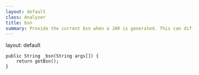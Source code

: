 ```yaml
---
layout: default
class: Analyzer
title: bsn
summary: Provide the current bsn when a JAR is generated. This can differ from the Project's bsn when there are sub-bundles.
---
```

layout: default

	public String _bsn(String args[]) {
		return getBsn();
	}
